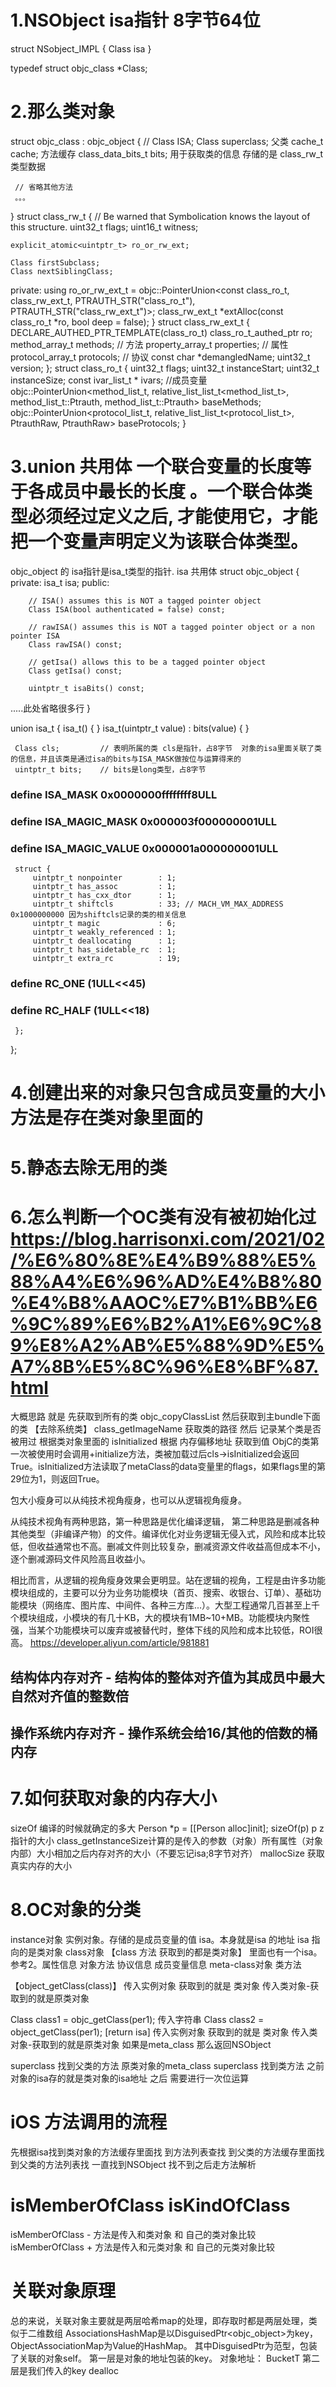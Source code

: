 #  1.NSObject isa指针 8字节64位

struct NSobject_IMPL {
 Class isa
}

 typedef struct objc_class *Class;
 
# 2.那么类对象
 struct objc_class : objc_object {
     // Class ISA;
     Class superclass; 父类
     cache_t cache;             方法缓存
     class_data_bits_t bits;    用于获取类的信息  存储的是  class_rw_t 类型数据

     // 省略其他方法
     。。。
 }
struct class_rw_t {
    // Be warned that Symbolication knows the layout of this structure.
    uint32_t flags;
    uint16_t witness;

    explicit_atomic<uintptr_t> ro_or_rw_ext;

    Class firstSubclass;
    Class nextSiblingClass;

private:
    using ro_or_rw_ext_t = objc::PointerUnion<const class_ro_t, class_rw_ext_t, PTRAUTH_STR("class_ro_t"), PTRAUTH_STR("class_rw_ext_t")>;
    class_rw_ext_t *extAlloc(const class_ro_t *ro, bool deep = false);
}
struct class_rw_ext_t {
    DECLARE_AUTHED_PTR_TEMPLATE(class_ro_t)
    class_ro_t_authed_ptr<const class_ro_t> ro;
    method_array_t methods;  // 方法
    property_array_t properties; // 属性
    protocol_array_t protocols; // 协议
    const char *demangledName;
    uint32_t version;
};
struct class_ro_t {
    uint32_t flags;
    uint32_t instanceStart;
    uint32_t instanceSize;
    const ivar_list_t * ivars; //成员变量
    objc::PointerUnion<method_list_t, relative_list_list_t<method_list_t>, method_list_t::Ptrauth, method_list_t::Ptrauth> baseMethods;
    objc::PointerUnion<protocol_list_t, relative_list_list_t<protocol_list_t>, PtrauthRaw, PtrauthRaw> baseProtocols;
}





#  3.union 共用体 一个联合变量的长度等于各成员中最长的长度 。一个联合体类型必须经过定义之后, 才能使用它，才能把一个变量声明定义为该联合体类型。

 objc_object 的  isa指针是isa_t类型的指针. isa 共用体 
struct objc_object {
     private:
         isa_t isa;
    public:

        // ISA() assumes this is NOT a tagged pointer object
        Class ISA(bool authenticated = false) const;

        // rawISA() assumes this is NOT a tagged pointer object or a non pointer ISA
        Class rawISA() const;

        // getIsa() allows this to be a tagged pointer object
        Class getIsa() const;
        
        uintptr_t isaBits() const;
 .....此处省略很多行
 }
 
 union isa_t
 {
     isa_t() { }
     isa_t(uintptr_t value) : bits(value) { }

     Class cls;         // 表明所属的类 cls是指针，占8字节  对象的isa里面关联了类的信息，并且该类是通过isa的bits与ISA_MASK做按位与运算得来的
     uintptr_t bits;    // bits是long类型，占8字节


 ###   define ISA_MASK        0x0000000ffffffff8ULL
 ###   define ISA_MAGIC_MASK  0x000003f000000001ULL
 ###   define ISA_MAGIC_VALUE 0x000001a000000001ULL
     struct {
         uintptr_t nonpointer        : 1;
         uintptr_t has_assoc         : 1;
         uintptr_t has_cxx_dtor      : 1;
         uintptr_t shiftcls          : 33; // MACH_VM_MAX_ADDRESS 0x1000000000 因为shiftcls记录的类的相关信息
         uintptr_t magic             : 6;
         uintptr_t weakly_referenced : 1;
         uintptr_t deallocating      : 1;
         uintptr_t has_sidetable_rc  : 1;
         uintptr_t extra_rc          : 19;
 ###       define RC_ONE   (1ULL<<45)
 ###       define RC_HALF  (1ULL<<18)
     };
 };
 
 # 4.创建出来的对象只包含成员变量的大小 方法是存在类对象里面的
 

# 5.静态去除无用的类
# 6.怎么判断一个OC类有没有被初始化过 https://blog.harrisonxi.com/2021/02/%E6%80%8E%E4%B9%88%E5%88%A4%E6%96%AD%E4%B8%80%E4%B8%AAOC%E7%B1%BB%E6%9C%89%E6%B2%A1%E6%9C%89%E8%A2%AB%E5%88%9D%E5%A7%8B%E5%8C%96%E8%BF%87.html

大概思路 就是 先获取到所有的类 objc_copyClassList
然后获取到主bundle下面的类 【去除系统类】 class_getImageName  获取类的路径
然后 记录某个类是否被用过 根据类对象里面的 isInitialized  根据 内存偏移地址 获取到值
ObjC的类第一次被使用时会调用+initialize方法，类被加载过后cls->isInitialized会返回True。isInitialized方法读取了metaClass的data变量里的flags，如果flags里的第29位为1，则返回True。

包大小瘦身可以从纯技术视角瘦身，也可以从逻辑视角瘦身。

从纯技术视角有两种思路，第一种思路是优化编译逻辑， 第二种思路是删减各种其他类型（非编译产物）的文件。编译优化对业务逻辑无侵入式，风险和成本比较低，但收益通常也不高。删减文件则比较复杂，删减资源文件收益高但成本不小，逐个删减源码文件风险高且收益小。

相比而言，从逻辑的视角瘦身效果会更明显。站在逻辑的视角，工程是由许多功能模块组成的，主要可以分为业务功能模块（首页、搜索、收银台、订单）、基础功能模块（网络库、图片库、中间件、各种三方库...）。大型工程通常几百甚至上千个模块组成，小模块的有几十KB，大的模块有1MB~10+MB。功能模块内聚性强，当某个功能模块可以废弃或被替代时，整体下线的风险和成本比较低，ROI很高。
https://developer.aliyun.com/article/981881


## 结构体内存对齐 - 结构体的整体对齐值为其成员中最大自然对齐值的整数倍
## 操作系统内存对齐 - 操作系统会给16/其他的倍数的桶内存


# 7.如何获取对象的内存大小
sizeOf 编译的时候就确定的多大  Person *p = [[Person alloc]init]; sizeOf(p) p z指针的大小
class_getInstanceSize计算的是传入的参数（对象）所有属性（对象内部）大小相加之后内存对齐的大小（不要忘记isa;8字节对齐）
mallocSize 获取真实内存的大小

# 8.OC对象的分类
instance对象 实例对象。存储的是成员变量的值 isa。本身就是isa 的地址   isa 指向的是类对象
class对象 【class 方法 获取到的都是类对象】 里面也有一个isa。参考2。属性信息 对象方法 协议信息 成员变量信息
meta-class对象 类方法

【object_getClass(class)】 传入实例对象 获取到的就是 类对象   传入类对象-获取到的就是原类对象

Class class1 = objc_getClass(per1);    传入字符串
Class class2 = object_getClass(per1);  [return isa] 传入实例对象 获取到的就是 类对象   传入类对象-获取到的就是原类对象 如果是meta_class 那么返回NSObject

superclass 找到父类的方法
原类对象的meta_class  superclass 找到类方法
之前对象的isa存的就是类对象的isa地址 之后 需要进行一次位运算


#  iOS 方法调用的流程
先根据isa找到类对象的方法缓存里面找
到方法列表查找 
到父类的方法缓存里面找
到父类的方法列表找
一直找到NSObject 找不到之后走方法解析


# isMemberOfClass isKindOfClass
isMemberOfClass - 方法是传入和类对象 和 自己的类对象比较
isMemberOfClass + 方法是传入和元类对象 和 自己的元类对象比较

# 关联对象原理
总的来说，关联对象主要就是两层哈希map的处理，即存取时都是两层处理，类似于二维数组
AssociationsHashMap是以DisguisedPtr<objc_object>为key，ObjectAssociationMap为Value的HashMap。
其中DisguisedPtr为范型，包装了关联的对象self。
第一层是对象的地址包装的key。 对象地址： BucketT
第二层是我们传入的key
dealloc

